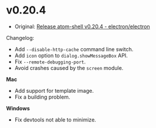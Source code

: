 # v0.20.4

* Original: [Release atom-shell v0.20.4 - electron/electron](https://github.com/electron/electron/releases/tag/v0.20.4)

Changelog:

* Add `--disable-http-cache` command line switch.
* Add `icon` option to `dialog.showMessageBox` API.
* Fix `--remote-debugging-port`.
* Avoid crashes caused by the `screen` module.

**Mac**

* Add support for template image.
* Fix a building problem.

**Windows**

* Fix devtools not able to minimize.
